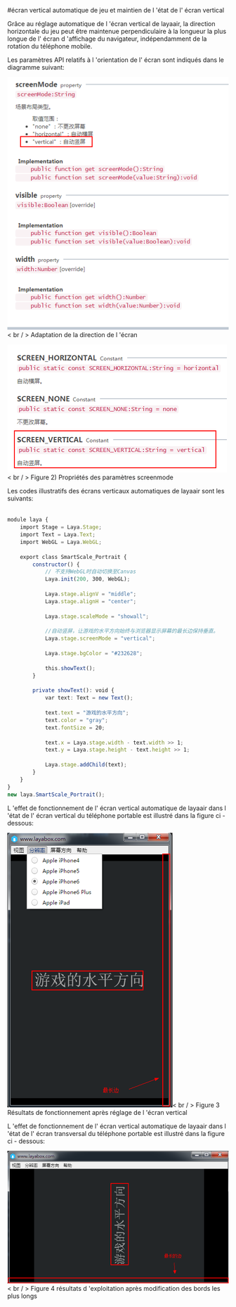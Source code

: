 #écran vertical automatique de jeu et maintien de l 'état de l' écran vertical



Grâce au réglage automatique de l 'écran vertical de layaair, la direction horizontale du jeu peut être maintenue perpendiculaire à la longueur la plus longue de l' écran d 'affichage du navigateur, indépendamment de la rotation du téléphone mobile.

Les paramètres API relatifs à l 'orientation de l' écran sont indiqués dans le diagramme suivant:



​![blob.png](img/1.png)< br / >
Adaptation de la direction de l 'écran

​![blob.png](img/2.png)< br / >
Figure 2) Propriétés des paramètres screenmode



Les codes illustratifs des écrans verticaux automatiques de layaair sont les suivants:


```typescript

module laya {
    import Stage = Laya.Stage;
    import Text = Laya.Text;
    import WebGL = Laya.WebGL;
 
    export class SmartScale_Portrait {
        constructor() {
            // 不支持WebGL时自动切换至Canvas
            Laya.init(200, 300, WebGL);
 
            Laya.stage.alignV = "middle";
            Laya.stage.alignH = "center";
 
            Laya.stage.scaleMode = "showall";
 
            //自动竖屏，让游戏的水平方向始终与浏览器显示屏幕的最长边保持垂直。
            Laya.stage.screenMode = "vertical";
 
            Laya.stage.bgColor = "#232628";
 
            this.showText();
        }
 
        private showText(): void {
            var text: Text = new Text();
 
            text.text = "游戏的水平方向";
            text.color = "gray";
            text.fontSize = 20;
 
            text.x = Laya.stage.width - text.width >> 1;
            text.y = Laya.stage.height - text.height >> 1;
 
            Laya.stage.addChild(text);
        }
    }
}
new laya.SmartScale_Portrait();
```




L 'effet de fonctionnement de l' écran vertical automatique de layaair dans l 'état de l' écran vertical du téléphone portable est illustré dans la figure ci - dessous:

​![blob.png](img/3.png)< br / >
Figure 3 Résultats de fonctionnement après réglage de l 'écran vertical



L 'effet de fonctionnement de l' écran vertical automatique de layaair dans l 'état de l' écran transversal du téléphone portable est illustré dans la figure ci - dessous:

​![blob.png](img/4.png)< br / >
Figure 4 résultats d 'exploitation après modification des bords les plus longs



